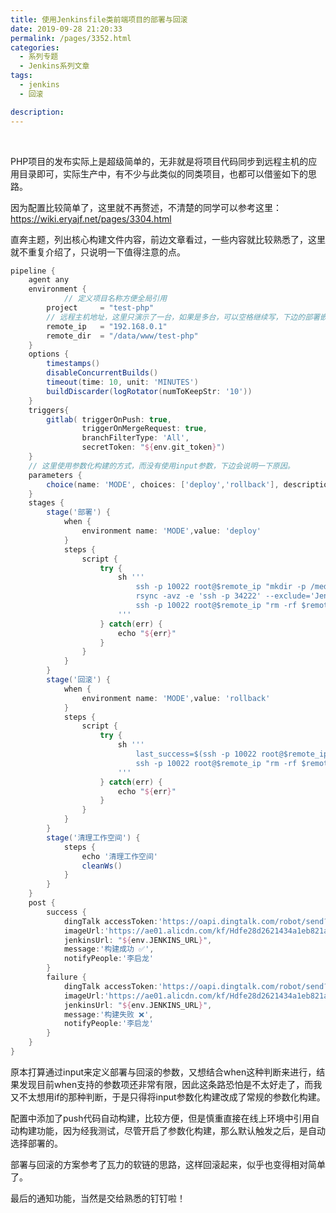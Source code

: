 ```yaml
---
title: 使用Jenkinsfile类前端项目的部署与回滚
date: 2019-09-28 21:20:33
permalink: /pages/3352.html
categories:
  - 系列专题
  - Jenkins系列文章
tags:
  - jenkins
  - 回滚

description:
---
```


<br><ArticleTopAd></ArticleTopAd>


PHP项目的发布实际上是超级简单的，无非就是将项目代码同步到远程主机的应用目录即可，实际生产中，有不少与此类似的同类项目，也都可以借鉴如下的思路。

因为配置比较简单了，这里就不再赘述，不清楚的同学可以参考这里：https://wiki.eryajf.net/pages/3304.html

直奔主题，列出核心构建文件内容，前边文章看过，一些内容就比较熟悉了，这里就不重复介绍了，只说明一下值得注意的点。

```groovy
pipeline {
    agent any
    environment {
            // 定义项目名称方便全局引用
        project     = "test-php"
        // 远程主机地址，这里只演示了一台，如果是多台，可以空格继续写，下边的部署嵌套个for循环即可
        remote_ip   = "192.168.0.1"
        remote_dir  = "/data/www/test-php"
    }
    options {
        timestamps()
        disableConcurrentBuilds()
        timeout(time: 10, unit: 'MINUTES')
        buildDiscarder(logRotator(numToKeepStr: '10'))
    }
    triggers{
        gitlab( triggerOnPush: true,
                triggerOnMergeRequest: true,
                branchFilterType: 'All',
                secretToken: "${env.git_token}")
    }
    // 这里使用参数化构建的方式，而没有使用input参数，下边会说明一下原因。
    parameters {
        choice(name: 'MODE', choices: ['deploy','rollback'], description: '请选择发布或者回滚？')
    }
    stages {
        stage('部署') {
            when {
                environment name: 'MODE',value: 'deploy'
            }
            steps {
                script {
                    try {
                        sh '''
                            ssh -p 10022 root@$remote_ip "mkdir -p /media/${project}"
                            rsync -avz -e 'ssh -p 34222' --exclude='Jenkinsfile' --delete ${WORKSPACE}/  root@$remote_ip:/media/${project}/${BUILD_ID}
                            ssh -p 10022 root@$remote_ip "rm -rf $remote_dir && ln -s /media/${project}/${BUILD_ID} $remote_dir"
                        '''
                    } catch(err) {
                        echo "${err}"
                    }
                }
            }
        }
        stage('回滚') {
            when {
                environment name: 'MODE',value: 'rollback'
            }
            steps {
                script {
                    try {
                        sh '''
                            last_success=$(ssh -p 10022 root@$remote_ip "ls -lt /media/${project} | sed -n '3p'" | awk '{print \$9}')
                            ssh -p 10022 root@$remote_ip "rm -rf $remote_dir && ln -s /media/${project}/${last_success} $remote_dir"
                        '''
                    } catch(err) {
                        echo "${err}"
                    }
                }
            }
        }
        stage('清理工作空间') {
            steps {
                echo '清理工作空间'
                cleanWs()
            }
        }
    }
    post {
        success {
            dingTalk accessToken:'https://oapi.dingtalk.com/robot/send?access_token=xxxxxxxxxxxxxxx',
            imageUrl:'https://ae01.alicdn.com/kf/Hdfe28d2621434a1eb821ac6327b768e79.png',
            jenkinsUrl: "${env.JENKINS_URL}",
            message:'构建成功 ✅',
            notifyPeople:'李启龙'
        }
        failure {
            dingTalk accessToken:'https://oapi.dingtalk.com/robot/send?access_token=xxxxxxxxxxxxxxx',
            imageUrl:'https://ae01.alicdn.com/kf/Hdfe28d2621434a1eb821ac6327b768e79.png',
            jenkinsUrl: "${env.JENKINS_URL}",
            message:'构建失败 ❌',
            notifyPeople:'李启龙'
        }
    }
}
```

原本打算通过input来定义部署与回滚的参数，又想结合when这种判断来进行，结果发现目前when支持的参数项还非常有限，因此这条路恐怕是不太好走了，而我又不太想用if的那种判断，于是只得将input参数化构建改成了常规的参数化构建。

配置中添加了push代码自动构建，比较方便，但是慎重直接在线上环境中引用自动构建功能，因为经我测试，尽管开启了参数化构建，那么默认触发之后，是自动选择部署的。

部署与回滚的方案参考了瓦力的软链的思路，这样回滚起来，似乎也变得相对简单了。

最后的通知功能，当然是交给熟悉的钉钉啦！


<br><ArticleTopAd></ArticleTopAd>
